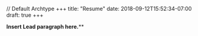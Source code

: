 // Default Archtype
+++
title: "Resume"
date: 2018-09-12T15:52:34-07:00
draft: true
+++

**Insert Lead paragraph here.****
